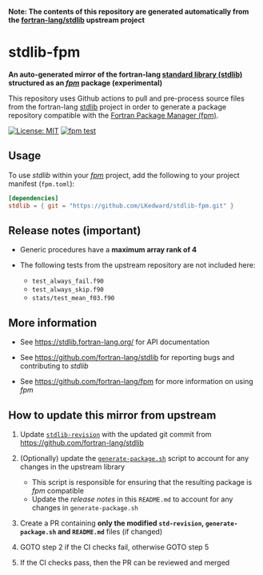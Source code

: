 __Note: The contents of this repository are generated automatically from the [fortran-lang/stdlib](https://github.com/fortran-lang/stdlib) upstream project__

# stdlib-fpm

__An auto-generated mirror of the fortran-lang [standard library (stdlib)](https://github.com/fortran-lang/stdlib) structured as an [*fpm*](https://github.com/fortran-lang/fpm) package (experimental)__

This repository uses Github actions to pull and pre-process source files from the fortran-lang [stdlib](https://github.com/fortran-lang/stdlib)
project in order to generate a package repository compatible with the [Fortran Package Manager (fpm)](https://github.com/fortran-lang/fpm).

[![License: MIT](https://img.shields.io/badge/License-MIT-blue.svg)](https://opensource.org/licenses/MIT)
[![fpm test](https://github.com/LKedward/stdlib-fpm/workflows/Generate%20package/badge.svg)](https://github.com/LKedward/stdlib-fpm/actions)

## Usage

To use *stdlib* within your [*fpm*](https://github.com/fortran-lang/fpm) project, add the following to your project manifest (`fpm.toml`):


```toml
[dependencies]
stdlib = { git = "https://github.com/LKedward/stdlib-fpm.git" }
```

## Release notes (important)

- Generic procedures have a __maximum array rank of 4__

- The following tests from the upstream repository are not included here:

  - `test_always_fail.f90`
  - `test_always_skip.f90`
  - `stats/test_mean_f03.f90`

## More information

- See <https://stdlib.fortran-lang.org/> for API documentation

- See <https://github.com/fortran-lang/stdlib> for reporting bugs and contributing to *stdlib*

- See <https://github.com/fortran-lang/fpm> for more information on using *fpm*

## How to update this mirror from upstream

1. Update [`stdlib-revision`](./stdlib-revision) with the updated git commit from <https://github.com/fortran-lang/stdlib>

2. (Optionally) update the [`generate-package.sh`](./generate-package.sh) script to account for any changes in the upstream library
   - This script is responsible for ensuring that the resulting package is *fpm* compatible
   - Update the *release notes* in this `README.md` to account for any changes in `generate-package.sh`
   
3. Create a PR containing __only the modified `std-revision`, `generate-package.sh` and `README.md`__ files (if changed)

4. GOTO step 2 if the CI checks fail, otherwise GOTO step 5

5. If the CI checks pass, then the PR can be reviewed and merged

